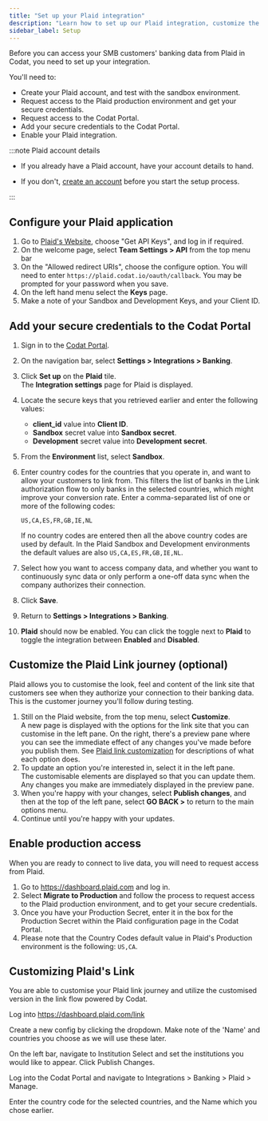 ```yaml
---
title: "Set up your Plaid integration"
description: "Learn how to set up our Plaid integration, customize the Link journey, and enable production access"
sidebar_label: Setup
---
```


Before you can access your SMB customers' banking data from Plaid in Codat, you need to set up your integration.

You'll need to:

- Create your Plaid account, and test with the sandbox environment.
- Request access to the Plaid production environment and get your secure credentials.
- Request access to the Codat Portal.
- Add your secure credentials to the Codat Portal.
- Enable your Plaid integration.

:::note Plaid account details

- If you already have a Plaid account, have your account details to hand.

- If you don't, <a href="https://dashboard.plaid.com/signup" target="_blank">create an account</a> before you start the setup process.

:::

## Configure your Plaid application

1. Go to [Plaid's Website](https://plaid.com), choose "Get API Keys", and log in if required.
2. On the welcome page, select **Team Settings > API** from the top menu bar
3. On the "Allowed redirect URIs", choose the configure option. You will need to enter `https://plaid.codat.io/oauth/callback`. You may be prompted for your password when you save.
4. On the left hand menu select the **Keys** page.
5. Make a note of your Sandbox and Development Keys, and your Client ID.

## Add your secure credentials to the Codat Portal

1. Sign in to the <a href="https://app.codat.io/signin" target="_blank">Codat Portal</a>.

2. On the navigation bar, select **Settings > Integrations > Banking**.

3. Click **Set up** on the **Plaid** tile.  
   The **Integration settings** page for Plaid is displayed.

4. Locate the secure keys that you retrieved earlier and enter the following values:

   - **client_id** value into **Client ID**.
   - **Sandbox** secret value into **Sandbox secret**.
   - **Development** secret value into **Development secret**.

5. From the **Environment** list, select **Sandbox**.

6. Enter country codes for the countries that you operate in, and want to allow your customers to link from. This filters the list of banks in the Link authorization flow to only banks in the selected countries, which might improve your conversion rate. Enter a comma-separated list of one or more of the following codes:

   ```
   US,CA,ES,FR,GB,IE,NL
   ```

   If no country codes are entered then all the above country codes are used by default. In the Plaid Sandbox and Development environments the default values are also `US,CA,ES,FR,GB,IE,NL`.

7. Select how you want to access company data, and whether you want to continuously sync data or only perform a one-off data sync when the company authorizes their connection.

8. Click **Save**.

9. Return to **Settings > Integrations > Banking**.

10. **Plaid** should now be enabled. You can click the toggle next to **Plaid** to toggle the integration between **Enabled** and **Disabled**.

## Customize the Plaid Link journey (optional)

Plaid allows you to customise the look, feel and content of the link site that customers see when they authorize your connection to their banking data. This is the customer journey you'll follow during testing.

1. Still on the Plaid website, from the top menu, select **Customize**.  
   A new page is displayed with the options for the link site that you can customise in the left pane. On the right, there's a preview pane where you can see the immediate effect of any changes you've made before you publish them. See [Plaid link customization](https://plaid.com/docs/link/customization/) for descriptions of what each option does.
2. To update an option you're interested in, select it in the left pane.  
   The customisable elements are displayed so that you can update them. Any changes you make are immediately displayed in the preview pane.
3. When you're happy with your changes, select **Publish changes**, and then at the top of the left pane, select **GO BACK >** to return to the main options menu.
4. Continue until you're happy with your updates.

## Enable production access

When you are ready to connect to live data, you will need to request access from Plaid.

1. Go to <a href="https://dashboard.plaid.com" target="_blank">https://dashboard.plaid.com</a> and log in.
2. Select **Migrate to Production** and follow the process to request access to the Plaid production environment, and to get your secure credentials.
3. Once you have your Production Secret, enter it in the box for the Production Secret within the Plaid configuration page in the Codat Portal.
4. Please note that the Country Codes default value in Plaid's Production environment is the following: `US,CA`.

## Customizing Plaid's Link

You are able to customise your Plaid link journey and utilize the customised version in the link flow powered by Codat.

Log into https://dashboard.plaid.com/link

Create a new config by clicking the dropdown. Make note of the 'Name' and countries you choose as we will use these later.

On the left bar, navigate to Institution Select and set the institutions you would like to appear. Click Publish Changes.

Log into the Codat Portal and navigate to Integrations > Banking > Plaid > Manage.

Enter the country code for the selected countries, and the Name which you chose earlier.
